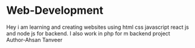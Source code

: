 # Web-Development
Hey i  am  learning and creating websites using html css javascript  react js and node js for backend.
I also work in php for m backend project
<br>
Author-Ahsan Tanveer
